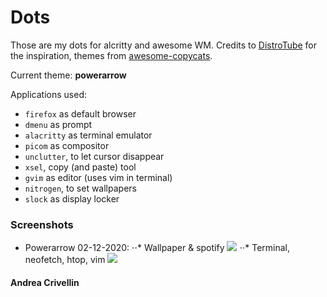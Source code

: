 # Dots

Those are my dots for alcritty and awesome WM.
Credits to [DistroTube](https://www.youtube.com/channel/UCVls1GmFKf6WlTraIb_IaJg) for the inspiration, themes from [awesome-copycats](https://github.com/lcpz/awesome-copycats).

Current theme: **powerarrow**

Applications used:
* `firefox` as default browser
* `dmenu` as prompt
* `alacritty` as terminal emulator
* `picom` as compositor
* `unclutter`, to let cursor disappear
* `xsel`, copy (and paste) tool
* `gvim` as editor (uses vim in terminal)
* `nitrogen`, to set wallpapers
* `slock` as display locker

### Screenshots
* Powerarrow 02-12-2020:
⋅⋅* Wallpaper & spotify
![][image_ref_powerarrow_2]
⋅⋅* Terminal, neofetch, htop, vim
![][image_ref_powerarrow]

#### Andrea Crivellin

[image_ref_powerarrow_2]: https://github.com/crive96/Dots/screenshots/powerarrow/manjaro_awesome_02122020_2.png
[image_ref_powerarrow]: https://github.com/crive96/Dots/screenshots/powerarrow/manjaro_awesome_02122020.png
